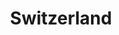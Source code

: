 ---
title: Switzerland
crosslinks:
- travel
- AskReddit
- place
- europe
- The_Donald
- askswitzerland
- MapPorn
- europrivacy
- science
- BUENZLI
- ShadowBan
- vaud
- papertowns
- OutOfTheLoop
- answers
- espionage
- GameDeals
- conspiracy
- ConspiracyFacts
---
